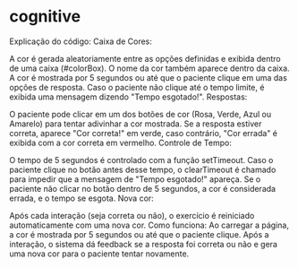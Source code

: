 # cognitive

Explicação do código:
Caixa de Cores:

A cor é gerada aleatoriamente entre as opções definidas e exibida dentro de uma caixa (#colorBox). O nome da cor também aparece dentro da caixa.
A cor é mostrada por 5 segundos ou até que o paciente clique em uma das opções de resposta. Caso o paciente não clique até o tempo limite, é exibida uma mensagem dizendo "Tempo esgotado!".
Respostas:

O paciente pode clicar em um dos botões de cor (Rosa, Verde, Azul ou Amarelo) para tentar adivinhar a cor mostrada.
Se a resposta estiver correta, aparece "Cor correta!" em verde, caso contrário, "Cor errada" é exibida com a cor correta em vermelho.
Controle de Tempo:

O tempo de 5 segundos é controlado com a função setTimeout. Caso o paciente clique no botão antes desse tempo, o clearTimeout é chamado para impedir que a mensagem de "Tempo esgotado!" apareça.
Se o paciente não clicar no botão dentro de 5 segundos, a cor é considerada errada, e o tempo se esgota.
Nova cor:

Após cada interação (seja correta ou não), o exercício é reiniciado automaticamente com uma nova cor.
Como funciona:
Ao carregar a página, a cor é mostrada por 5 segundos ou até que o paciente clique.
Após a interação, o sistema dá feedback se a resposta foi correta ou não e gera uma nova cor para o paciente tentar novamente.
